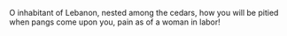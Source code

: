 O inhabitant of Lebanon, nested among the cedars, how you will be pitied when pangs come upon you, pain as of a woman in labor!
